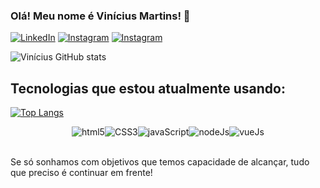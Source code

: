 ### Olá! Meu nome é Vinícius Martins! 👋 

[![LinkedIn](https://img.shields.io/badge/LinkedIn-0077B5?style=for-the-badge&logo=linkedin&logoColor=white)](https://www.linkedin.com/in/vin%C3%ADcius-martins-pedro-173013212/)
[![Instagram](https://img.shields.io/badge/Instagram-E4405F?style=for-the-badge&logo=instagram&logoColor=white)](https://www.instagram.com/_elrobo/)
[![Instagram](https://img.shields.io/badge/Gmail-D14836?style=for-the-badge&logo=gmail&logoColor=white)](mailto:mpviniciusmp@gmail.com?subject=Olá,%20Tudo%20Bem)



![Vinícius GitHub stats](https://github-readme-stats.vercel.app/api?username=robovmp&show_icons=true&theme=dark)

## Tecnologias que estou atualmente usando:

[![Top Langs](https://github-readme-stats.vercel.app/api/top-langs/?username=robovmp&layout=compact)](https://github.com/anuraghazra/github-readme-stats)

<div style="display: flex; justify-content: center;" ></br>
      <img align="center" alt="html5"
      src="https://img.shields.io/badge/HTML5-E34F26?style=for-the-badge&logo=html5&logoColor=white"
      />
      <img align="center" alt="CSS3"
      src="https://img.shields.io/badge/CSS3-1572B6?style=for-the-badge&logo=css3&logoColor=white"
      />
      <img align="center" alt="javaScript"
      src="https://img.shields.io/badge/JavaScript-323330?style=for-the-badge&logo=javascript&logoColor=F7DF1E"
      />
      <img align="center" alt="nodeJs"
      src="https://img.shields.io/badge/Node.js-43853D?style=for-the-badge&logo=node.js&logoColor=white"
      />
      <img align="center" alt="vueJs"
      src="https://img.shields.io/badge/Vue.js-35495E?style=for-the-badge&logo=vue.js&logoColor=4FC08D"
      />

</div></br>

Se só sonhamos com objetivos que temos capacidade de alcançar, tudo que preciso é continuar em frente!
